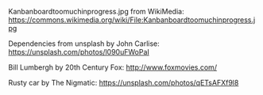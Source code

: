 Kanbanboardtoomuchinprogress.jpg from WikiMedia: https://commons.wikimedia.org/wiki/File:Kanbanboardtoomuchinprogress.jpg

Dependencies from unsplash by John Carlise:
https://unsplash.com/photos/l090uFWoPaI

Bill Lumbergh by 20th Century Fox:
http://www.foxmovies.com/

Rusty car by The Nigmatic:
https://unsplash.com/photos/qETsAFXf9l8